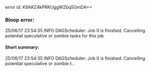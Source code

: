 error id: K8AKZ4kPRKUggWZbq5GmDA==
### Bloop error:

25/06/17 23:54:35 INFO DAGScheduler: Job 0 is finished. Cancelling potential speculative or zombie tasks for this job
#### Short summary: 

25/06/17 23:54:35 INFO DAGScheduler: Job 0 is finished. Cancelling potential speculative or zombie t...